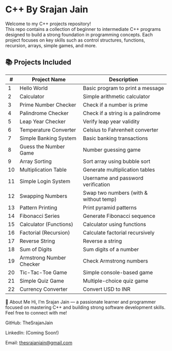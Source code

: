 # C++ By Srajan Jain

Welcome to my C++ projects repository!  
This repo contains a collection of beginner to intermediate C++ programs designed to build a strong foundation in programming concepts. Each project focuses on key skills such as control structures, functions, recursion, arrays, simple games, and more.

## 📚 Projects Included

| #  | Project Name                   | Description                          |
| ---|-------------------------------|------------------------------------|
| 1  | Hello World                   | Basic program to print a message   |
| 2  | Calculator                    | Simple arithmetic calculator       |
| 3  | Prime Number Checker          | Check if a number is prime         |
| 4  | Palindrome Checker            | Check if a string is a palindrome  |
| 5  | Leap Year Checker             | Verify leap year validity          |
| 6  | Temperature Converter         | Celsius to Fahrenheit converter    |
| 7  | Simple Banking System         | Basic banking transactions         |
| 8  | Guess the Number Game         | Number guessing game               |
| 9  | Array Sorting                 | Sort array using bubble sort       |
| 10 | Multiplication Table          | Generate multiplication tables     |
| 11 | Simple Login System           | Username and password verification |
| 12 | Swapping Numbers             | Swap two numbers (with & without temp) |
| 13 | Pattern Printing             | Print pyramid patterns             |
| 14 | Fibonacci Series             | Generate Fibonacci sequence        |
| 15 | Calculator (Functions)        | Calculator using functions         |
| 16 | Factorial (Recursion)         | Calculate factorial recursively    |
| 17 | Reverse String               | Reverse a string                   |
| 18 | Sum of Digits                | Sum digits of a number             |
| 19 | Armstrong Number Checker      | Check Armstrong numbers            |
| 20 | Tic-Tac-Toe Game             | Simple console-based game          |
| 21 | Simple Quiz Game             | Multiple-choice quiz game          |
| 22 | Currency Converter           | Convert USD to INR                 |

📌 About Me
Hi, I’m Srajan Jain — a passionate learner and programmer focused on mastering C++ and building strong software development skills.
Feel free to connect with me!

GitHub: TheSrajanJain

LinkedIn: (Coming Soon!)

Email: thesrajanjain@gmail.com

